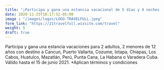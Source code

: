 ```yaml
---
title: "¡Participa y gana una estancia vacacional de 5 días y 4 noches!"
date: 2020-11-25T10:17:52-05:00
image : "/images/logos/LOGO-TRAVELFULL.jpeg"
form_link: "https://21travelfull.wixsite.com/travel"
weight: 5
draft: true
---
```


Participa y gana una estancia vacaciones para 2 adultos, 2 menores de 12 años con destino a Cancun, Puerto Vallarta, Cozume, Ixtapa, Chiapas, Los Cabos, Huatulco, Mazatlán, Perú, Punta Cana, La Habana o Varadera Cuba. Válido hasta el 15 de junio 2021.
*Aplican términos y condiciones
